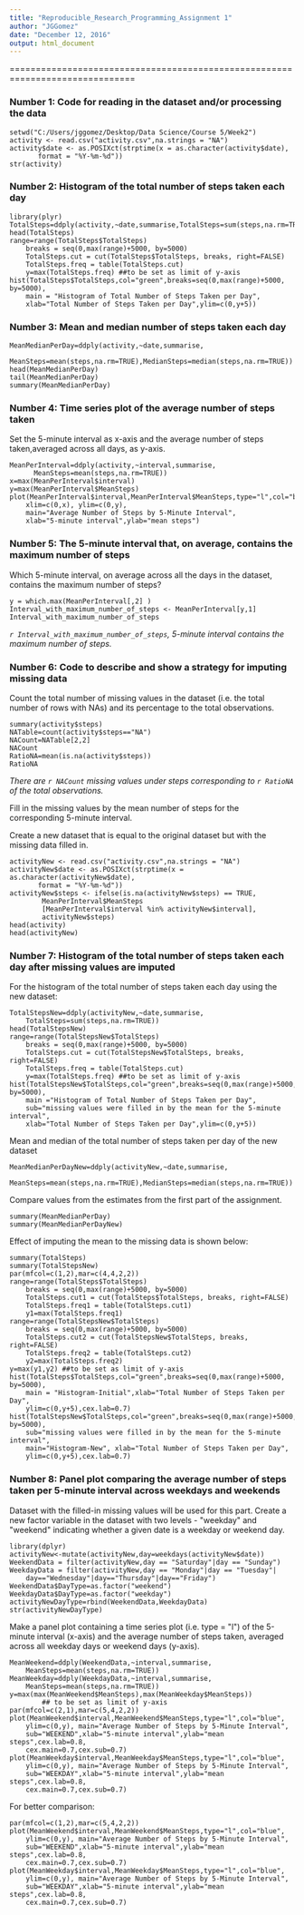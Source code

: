 ```yaml
---
title: "Reproducible_Research_Programming_Assignment 1"
author: "JGGomez"
date: "December 12, 2016"
output: html_document
---
```

==============================================================================

### Number 1: Code for reading in the dataset and/or processing the data


```{r,echo=TRUE}
setwd("C:/Users/jggomez/Desktop/Data Science/Course 5/Week2")
activity <- read.csv("activity.csv",na.strings = "NA")
activity$date <- as.POSIXct(strptime(x = as.character(activity$date),
       format = "%Y-%m-%d"))
str(activity)
```


### Number 2: Histogram of the total number of steps taken each day


```{r,echo=TRUE}
library(plyr)
TotalSteps=ddply(activity,~date,summarise,TotalSteps=sum(steps,na.rm=TRUE))
head(TotalSteps)
range=range(TotalSteps$TotalSteps)
	breaks = seq(0,max(range)+5000, by=5000)
	TotalSteps.cut = cut(TotalSteps$TotalSteps, breaks, right=FALSE)
	TotalSteps.freq = table(TotalSteps.cut)
	y=max(TotalSteps.freq) ##to be set as limit of y-axis
hist(TotalSteps$TotalSteps,col="green",breaks=seq(0,max(range)+5000, by=5000),
	main = "Histogram of Total Number of Steps Taken per Day",
	xlab="Total Number of Steps Taken per Day",ylim=c(0,y+5))
```



### Number 3: Mean and median number of steps taken each day


```{r,echo=TRUE}
MeanMedianPerDay=ddply(activity,~date,summarise, 
	MeanSteps=mean(steps,na.rm=TRUE),MedianSteps=median(steps,na.rm=TRUE))
head(MeanMedianPerDay)
tail(MeanMedianPerDay)
summary(MeanMedianPerDay)
```



### Number 4: Time series plot of the average number of steps taken


Set the 5-minute interval as x-axis and the average number of steps taken,averaged across all days, as y-axis.


```{r,echo=TRUE}
MeanPerInterval=ddply(activity,~interval,summarise,
	  MeanSteps=mean(steps,na.rm=TRUE))
x=max(MeanPerInterval$interval)
y=max(MeanPerInterval$MeanSteps)
plot(MeanPerInterval$interval,MeanPerInterval$MeanSteps,type="l",col="blue",
	xlim=c(0,x), ylim=c(0,y), 
	main="Average Number of Steps by 5-Minute Interval",
	xlab="5-minute interval",ylab="mean steps")
```



### Number 5: The 5-minute interval that, on average, contains the maximum number of steps


Which 5-minute interval, on average across all the days in the dataset, 
contains the maximum number of steps?


```{r,echo=TRUE}
y = which.max(MeanPerInterval[,2] )
Interval_with_maximum_number_of_steps <- MeanPerInterval[y,1]
Interval_with_maximum_number_of_steps
```


*`r Interval_with_maximum_number_of_steps`, 5-minute interval contains the maximum number of steps.*



### Number 6: Code to describe and show a strategy for imputing missing data


Count the total number of missing values in the dataset (i.e. the total number of rows with NAs) and its percentage to the total observations.


```{r,echo=TRUE}
summary(activity$steps)
NATable=count(activity$steps=="NA")
NACount=NATable[2,2]
NACount
RatioNA=mean(is.na(activity$steps))
RatioNA
```


*There are `r NACount` missing values under steps corresponding to `r RatioNA` of the total observations.*



Fill in the missing values by the mean number of steps for the corresponding 5-minute interval.


Create a new dataset that is equal to the original dataset but with the missing data filled in.


```{r,echo=TRUE}
activityNew <- read.csv("activity.csv",na.strings = "NA")
activityNew$date <- as.POSIXct(strptime(x = as.character(activityNew$date),
       format = "%Y-%m-%d"))
activityNew$steps <- ifelse(is.na(activityNew$steps) == TRUE, 
		MeanPerInterval$MeanSteps
		[MeanPerInterval$interval %in% activityNew$interval], 
		activityNew$steps)  
head(activity)
head(activityNew)
```



### Number 7: Histogram of the total number of steps taken each day after missing values are imputed


For the histogram of the total number of steps taken each day using the new dataset: 


```{r,echo=TRUE}
TotalStepsNew=ddply(activityNew,~date,summarise,
	TotalSteps=sum(steps,na.rm=TRUE))
head(TotalStepsNew)
range=range(TotalStepsNew$TotalSteps)
	breaks = seq(0,max(range)+5000, by=5000)
	TotalSteps.cut = cut(TotalStepsNew$TotalSteps, breaks, right=FALSE)
	TotalSteps.freq = table(TotalSteps.cut)
	y=max(TotalSteps.freq) ##to be set as limit of y-axis
hist(TotalStepsNew$TotalSteps,col="green",breaks=seq(0,max(range)+5000, by=5000),
	main ="Histogram of Total Number of Steps Taken per Day",
	sub="missing values were filled in by the mean for the 5-minute interval",
	xlab="Total Number of Steps Taken per Day",ylim=c(0,y+5))
```


Mean and median of the total number of steps taken per day of the new dataset 


```{r,echo=TRUE}
MeanMedianPerDayNew=ddply(activityNew,~date,summarise, 
	MeanSteps=mean(steps,na.rm=TRUE),MedianSteps=median(steps,na.rm=TRUE))
```


Compare values from the estimates from the first part of the assignment.


```{r,echo=TRUE}
summary(MeanMedianPerDay)
summary(MeanMedianPerDayNew)
```


Effect of imputing the mean to the missing data is shown below:


```{r,echo=TRUE}
summary(TotalSteps)
summary(TotalStepsNew)
par(mfcol=c(1,2),mar=c(4,4,2,2))
range=range(TotalSteps$TotalSteps)
	breaks = seq(0,max(range)+5000, by=5000)
	TotalSteps.cut1 = cut(TotalSteps$TotalSteps, breaks, right=FALSE)
	TotalSteps.freq1 = table(TotalSteps.cut1)
	y1=max(TotalSteps.freq1) 
range=range(TotalStepsNew$TotalSteps)
	breaks = seq(0,max(range)+5000, by=5000)
	TotalSteps.cut2 = cut(TotalStepsNew$TotalSteps, breaks, right=FALSE)
	TotalSteps.freq2 = table(TotalSteps.cut2)
	y2=max(TotalSteps.freq2) 
y=max(y1,y2) ##to be set as limit of y-axis
hist(TotalSteps$TotalSteps,col="green",breaks=seq(0,max(range)+5000, by=5000),
	main = "Histogram-Initial",xlab="Total Number of Steps Taken per Day",
	ylim=c(0,y+5),cex.lab=0.7)
hist(TotalStepsNew$TotalSteps,col="green",breaks=seq(0,max(range)+5000, by=5000),
	sub="missing values were filled in by the mean for the 5-minute interval",
	main="Histogram-New", xlab="Total Number of Steps Taken per Day",
	ylim=c(0,y+5),cex.lab=0.7)
```



### Number 8: Panel plot comparing the average number of steps taken per 5-minute interval across weekdays and weekends


Dataset with the filled-in missing values will be used for this part.
Create a new factor variable in the dataset with two levels - "weekday" and "weekend" indicating whether a given date is a weekday or weekend day.


```{r,echo=TRUE}
library(dplyr)
activityNew<-mutate(activityNew,day=weekdays(activityNew$date))
WeekendData = filter(activityNew,day == "Saturday"|day == "Sunday")
WeekdayData = filter(activityNew,day == "Monday"|day == "Tuesday"|
	day=="Wednesday"|day=="Thursday"|day=="Friday")
WeekendData$DayType=as.factor("weekend")
WeekdayData$DayType=as.factor("weekday")
activityNewDayType=rbind(WeekendData,WeekdayData)
str(activityNewDayType)
```


Make a panel plot containing a time series plot (i.e. type = "l") of the 5-minute interval (x-axis) and the average number of steps taken, averaged across all weekday days or weekend days (y-axis). 


```{r,echo=TRUE}
MeanWeekend=ddply(WeekendData,~interval,summarise,
	MeanSteps=mean(steps,na.rm=TRUE))
MeanWeekday=ddply(WeekdayData,~interval,summarise,
	MeanSteps=mean(steps,na.rm=TRUE))
y=max(max(MeanWeekend$MeanSteps),max(MeanWeekday$MeanSteps))
		## to be set as limit of y-axis
par(mfcol=c(2,1),mar=c(5,4,2,2))
plot(MeanWeekend$interval,MeanWeekend$MeanSteps,type="l",col="blue",
	ylim=c(0,y), main="Average Number of Steps by 5-Minute Interval",
	sub="WEEKEND",xlab="5-minute interval",ylab="mean steps",cex.lab=0.8,
	cex.main=0.7,cex.sub=0.7)
plot(MeanWeekday$interval,MeanWeekday$MeanSteps,type="l",col="blue",
	ylim=c(0,y), main="Average Number of Steps by 5-Minute Interval",
	sub="WEEKDAY",xlab="5-minute interval",ylab="mean steps",cex.lab=0.8,
	cex.main=0.7,cex.sub=0.7)
```


For better comparison:


```{r,echo=TRUE}
par(mfcol=c(1,2),mar=c(5,4,2,2))
plot(MeanWeekend$interval,MeanWeekend$MeanSteps,type="l",col="blue",
	ylim=c(0,y), main="Average Number of Steps by 5-Minute Interval",
	sub="WEEKEND",xlab="5-minute interval",ylab="mean steps",cex.lab=0.8,
	cex.main=0.7,cex.sub=0.7)
plot(MeanWeekday$interval,MeanWeekday$MeanSteps,type="l",col="blue",
	ylim=c(0,y), main="Average Number of Steps by 5-Minute Interval",
	sub="WEEKDAY",xlab="5-minute interval",ylab="mean steps",cex.lab=0.8,
	cex.main=0.7,cex.sub=0.7)
```


